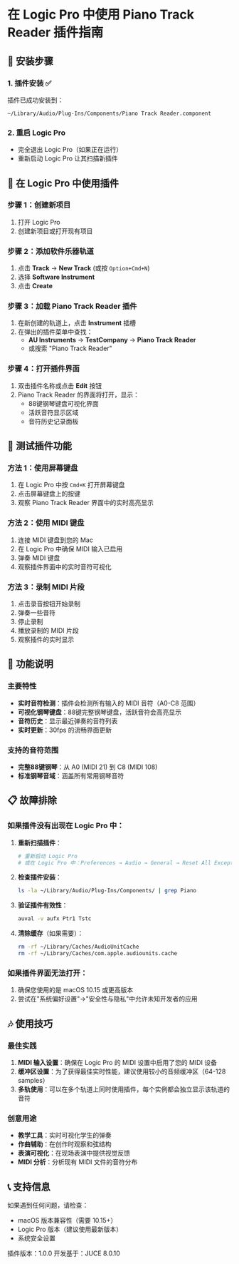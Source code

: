 # 在 Logic Pro 中使用 Piano Track Reader 插件指南

## 🎹 安装步骤

### 1. 插件安装 ✅
插件已成功安装到：
```
~/Library/Audio/Plug-Ins/Components/Piano Track Reader.component
```

### 2. 重启 Logic Pro
- 完全退出 Logic Pro（如果正在运行）
- 重新启动 Logic Pro 让其扫描新插件

## 🎵 在 Logic Pro 中使用插件

### 步骤 1：创建新项目
1. 打开 Logic Pro
2. 创建新项目或打开现有项目

### 步骤 2：添加软件乐器轨道
1. 点击 **Track** → **New Track** (或按 `Option+Cmd+N`)
2. 选择 **Software Instrument**
3. 点击 **Create**

### 步骤 3：加载 Piano Track Reader 插件
1. 在新创建的轨道上，点击 **Instrument** 插槽
2. 在弹出的插件菜单中查找：
   - **AU Instruments** → **TestCompany** → **Piano Track Reader**
   - 或搜索 "Piano Track Reader"

### 步骤 4：打开插件界面
1. 双击插件名称或点击 **Edit** 按钮
2. Piano Track Reader 的界面将打开，显示：
   - 88键钢琴键盘可视化界面
   - 活跃音符显示区域
   - 音符历史记录面板

## 🎹 测试插件功能

### 方法 1：使用屏幕键盘
1. 在 Logic Pro 中按 `Cmd+K` 打开屏幕键盘
2. 点击屏幕键盘上的按键
3. 观察 Piano Track Reader 界面中的实时高亮显示

### 方法 2：使用 MIDI 键盘
1. 连接 MIDI 键盘到您的 Mac
2. 在 Logic Pro 中确保 MIDI 输入已启用
3. 弹奏 MIDI 键盘
4. 观察插件界面中的实时音符可视化

### 方法 3：录制 MIDI 片段
1. 点击录音按钮开始录制
2. 弹奏一些音符
3. 停止录制
4. 播放录制的 MIDI 片段
5. 观察插件的实时显示

## 🔧 功能说明

### 主要特性
- **实时音符检测**：插件会检测所有输入的 MIDI 音符（A0-C8 范围）
- **可视化钢琴键盘**：88键完整钢琴键盘，活跃音符会高亮显示
- **音符历史**：显示最近弹奏的音符列表
- **实时更新**：30fps 的流畅界面更新

### 支持的音符范围
- **完整88键钢琴**：从 A0 (MIDI 21) 到 C8 (MIDI 108)
- **标准钢琴音域**：涵盖所有常用钢琴音符

## 📋 故障排除

### 如果插件没有出现在 Logic Pro 中：

1. **重新扫描插件**：
   ```bash
   # 重新启动 Logic Pro
   # 或在 Logic Pro 中：Preferences → Audio → General → Reset All Except Key Commands
   ```

2. **检查插件安装**：
   ```bash
   ls -la ~/Library/Audio/Plug-Ins/Components/ | grep Piano
   ```

3. **验证插件有效性**：
   ```bash
   auval -v aufx Ptr1 Tstc
   ```

4. **清除缓存**（如果需要）：
   ```bash
   rm -rf ~/Library/Caches/AudioUnitCache
   rm -rf ~/Library/Caches/com.apple.audiounits.cache
   ```

### 如果插件界面无法打开：
1. 确保您使用的是 macOS 10.15 或更高版本
2. 尝试在"系统偏好设置"→"安全性与隐私"中允许未知开发者的应用

## 🎶 使用技巧

### 最佳实践
1. **MIDI 输入设置**：确保在 Logic Pro 的 MIDI 设置中启用了您的 MIDI 设备
2. **缓冲区设置**：为了获得最佳实时性能，建议使用较小的音频缓冲区（64-128 samples）
3. **多轨使用**：可以在多个轨道上同时使用插件，每个实例都会独立显示该轨道的音符

### 创意用途
- **教学工具**：实时可视化学生的弹奏
- **作曲辅助**：在创作时观察和弦结构
- **表演可视化**：在现场表演中提供视觉反馈
- **MIDI 分析**：分析现有 MIDI 文件的音符分布

## 📞 支持信息

如果遇到任何问题，请检查：
- macOS 版本兼容性（需要 10.15+）
- Logic Pro 版本（建议使用最新版本）
- 系统安全设置

插件版本：1.0.0
开发基于：JUCE 8.0.10